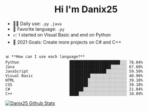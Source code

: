 <h1 align="center">Hi I'm Danix25</h1>

- 👨‍💻 Daily use: `.py` `.java`
- 🤩 Favorite language: `.py`
- 📈 I started on Visual Basic and end on Python
- 🥅 2021 Goals: Create more projects on C# and C++

```text

📊 **How can I use each language?**
Python                      ██████████████████████░░░ 78.04%
Java                        ██████████████████░░░░░░░ 67.60%
JavaScript                  ████████████████░░░░░░░░░ 59.50%
Visual Basic                █████████░░░░░░░░░░░░░░░░ 40.90%
HTML                        ████████░░░░░░░░░░░░░░░░░ 39.10%
CSS                         ████████░░░░░░░░░░░░░░░░░ 39.10%
C#                          ██████░░░░░░░░░░░░░░░░░░░ 21.04%
C++                         ████░░░░░░░░░░░░░░░░░░░░░ 18.09%

```


<a href="https://github.com/Danix25">
 <img align="center" src="https://github-readme-stats.vercel.app/api?username=danix25&&show_icons=true&title_color=ffffff&icon_color=bb2acf&text_color=daf7dc&bg_color=151515" alt="Danix25 Github Stats"/>
</a>
